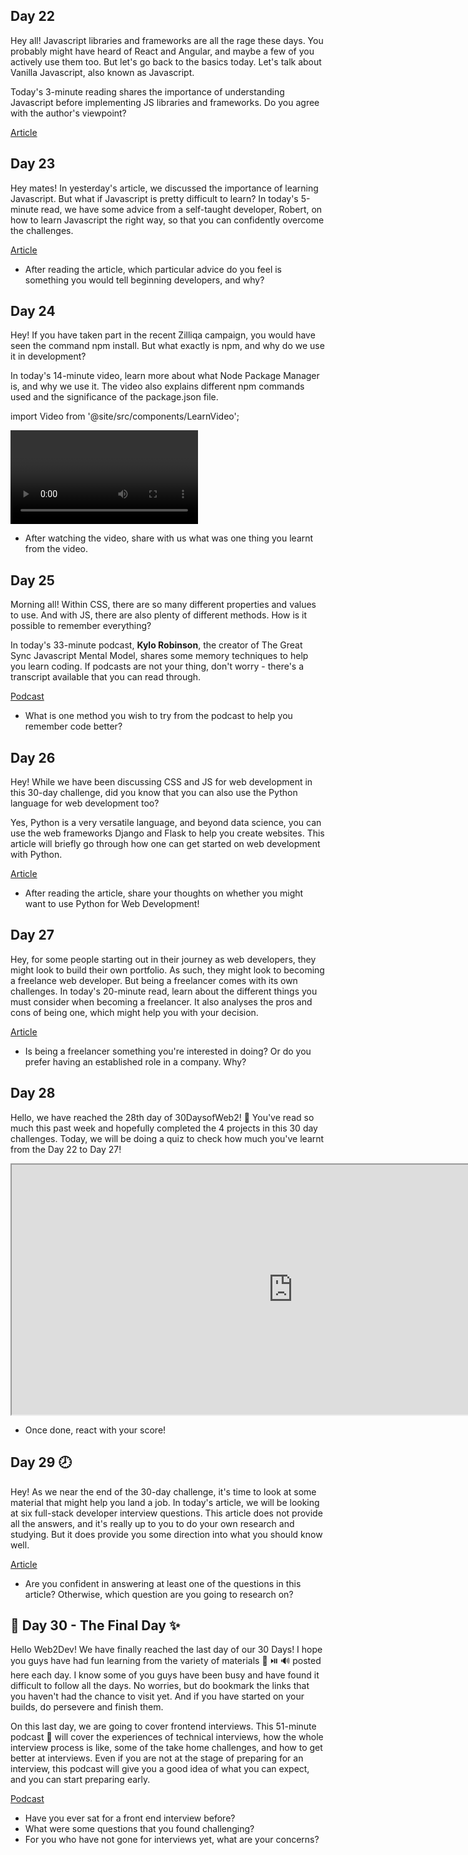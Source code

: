 


## Day 22

Hey all! Javascript libraries and frameworks are all the rage these days. You probably might have heard of React and Angular, and maybe a few of you actively use them too. But let's go back to the basics today. Let's talk about Vanilla Javascript, also known as Javascript. 

Today's 3-minute reading shares the importance of understanding Javascript before implementing JS libraries and frameworks. Do you agree with the author's viewpoint? 

[Article](https://bit.ly/day22-vanillajs)

## Day 23
Hey mates! In yesterday's article, we discussed the importance of learning Javascript. But what if Javascript is pretty difficult to learn? In today's 5-minute read, we have some advice from a self-taught developer, Robert, on how to learn Javascript the right way, so that you can confidently overcome the challenges. 

[Article](https://bit.ly/day23-understandingJS)

- After reading the article, which particular advice do you feel is something you would tell beginning developers, and why?

## Day 24

Hey! If you have taken part in the recent Zilliqa campaign, you would have seen the command npm install. But what exactly is npm, and why do we use it in development? 
 
In today's 14-minute video, learn more about what Node Package Manager is, and why we use it. The video also explains different npm commands used and the significance of the package.json file. 
 

import Video from '@site/src/components/LearnVideo';

<Video link="https://youtube.com/embed/P3aKRdUyr0s"></Video>
 
- After watching the video, share with us what was one thing you learnt from the video.

## Day 25

Morning all! Within CSS, there are so many different properties and values to use. And with JS, there are also plenty of different methods. How is it possible to remember everything? 
 
 In today's 33-minute podcast, **Kylo Robinson**, the creator of The Great Sync Javascript Mental Model, shares some memory techniques to help you learn coding. If podcasts are not your thing, don't worry - there's a transcript available that you can read through. 
 
 [Podcast](https://bit.ly/day25-memory-technique)
 
 - What is one method you wish to try from the podcast to help you remember code better?

## Day 26

Hey! While we have been discussing CSS and JS for web development in this 30-day challenge, did you know that you can also use the Python language for web development too? 

Yes, Python is a very versatile language, and beyond data science, you can use the web frameworks Django and Flask to help you create websites. This article will briefly go through how one can get started on web development with Python. 

[Article](https://bit.ly/day26-webdev-python)

- After reading the article, share your thoughts on whether you might want to use Python for Web Development!

## Day 27

Hey, for some people starting out in their journey as web developers, they might look to build their own portfolio. As such, they might look to becoming a freelance web developer. But being a freelancer comes with its own challenges. In today's 20-minute read, learn about the different things you must consider when becoming a freelancer. It also analyses the pros and cons of being one, which might help you with your decision. 
 
 [Article](https://bit.ly/day27-freelancer)
 
 - Is being a freelancer something you're interested in doing? Or do you prefer having an established role in a company. Why?

## Day 28

Hello, we have reached the 28th day of 30DaysofWeb2! 🚀  You've read so much this past week and hopefully completed the 4 projects in this 30 day challenges. Today, we will be doing a quiz to check how much you've learnt from the Day 22 to Day 27!

 <iframe src = "https://forms.gle/aHRo49nzaPRGypB47" height= "400px" width= "900px"></iframe>

- Once done, react with your score!

## Day 29 🕗 

Hey! As we near the end of the 30-day challenge, it's time to look at some material that might help you land a job. In today's article, we will be looking at six full-stack developer interview questions. This article does not provide all the answers, and it's really up to you to do your own research and studying. But it does provide you some direction into what you should know well. 

[Article](https://bit.ly/day29-developer-interview)

- Are you confident in answering at least one of the questions in this article? Otherwise, which question are you going to research on?

## 🎊  Day 30 - The Final Day  ✨ 

Hello Web2Dev! We have finally reached the last day of our 30 Days! I hope you guys have had fun learning from the variety of materials 📜  ⏯️ 🔊   posted here each day. I know some of you guys have been busy and have found it difficult to follow all the days. No worries, but do bookmark the links that you haven't had the chance to visit yet.  And if you have started on your builds, do persevere and finish them. 

On this last day, we are going to cover frontend interviews. This 51-minute podcast 🎵  will cover the experiences of technical interviews, how the whole interview process is like, some of the take home challenges, and how to get better at interviews. Even if you are not at the stage of preparing for an interview, this podcast will give you a good idea of what you can expect, and you can start preparing early. 

[Podcast](https://bit.ly/day30-frontend-interview)

- Have you ever sat for a front end interview before?
-  What were some questions that you found challenging? 
- For you who have not gone for interviews yet, what are your concerns?